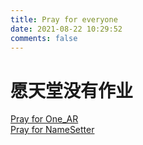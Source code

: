 ```yaml
---
title: Pray for everyone
date: 2021-08-22 10:29:52
comments: false
---
```

# 愿天堂没有作业

[Pray for One_AR](/prayfor/One_AR/index.html)  
[Pray for NameSetter](/prayfor/NameSetter/index.html)
